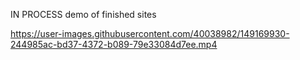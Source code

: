 IN PROCESS
demo of finished sites


https://user-images.githubusercontent.com/40038982/149169930-244985ac-bd37-4372-b089-79e33084d7ee.mp4

